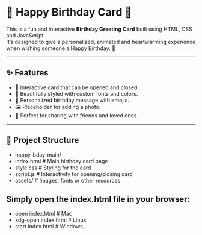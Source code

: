 # 🎂 Happy Birthday Card 🎉

This is a fun and interactive **Birthday Greeting Card** built using HTML, CSS and JavaScript.  
It’s designed to give a personalized, animated and heartwarming experience when wishing someone a Happy Birthday. 💝  

---

## ✨ Features
- 📖 Interactive card that can be opened and closed.  
- 🎨 Beautifully styled with custom fonts and colors.  
- 💬 Personalized birthday message with emojis.  
- 🖼️ Placeholder for adding a photo.  
- 🎁 Perfect for sharing with friends and loved ones.  

---

## 📂 Project Structure
- happy-bday-main/
- index.html # Main birthday card page
- style.css # Styling for the card
- script.js # Interactivity for opening/closing card
- assets/ # Images, fonts or other resources


## Simply open the index.html file in your browser:
- open index.html   # Mac
- xdg-open index.html  # Linux
- start index.html  # Windows
